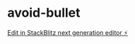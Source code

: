 # avoid-bullet

[Edit in StackBlitz next generation editor ⚡️](https://stackblitz.com/~/github.com/himitu-da/avoid-bullet)